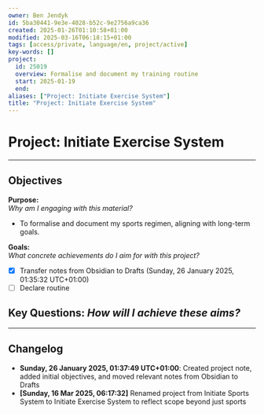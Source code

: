 ```yaml
---
owner: Ben Jendyk
id: 5ba30441-9e3e-4028-b52c-9e2756a9ca36
created: 2025-01-26T01:10:58+01:00
modified: 2025-03-16T06:18:15+01:00
tags: [access/private, language/en, project/active]
key-words: []
project:
  id: 25019
  overview: Formalise and document my training routine
  start: 2025-01-19 
  end:
aliases: ["Project: Initiate Exercise System"]
title: "Project: Initiate Exercise System"
---
```


# Project: Initiate Exercise System

---

## Objectives

**Purpose:**  
*Why am I engaging with this material?*
- To formalise and document my sports regimen, aligning with long-term goals.

**Goals:**  
*What concrete achievements do I aim for with this project?*
- [x] Transfer notes from Obsidian to Drafts (Sunday, 26 January 2025, 01:35:32 UTC+01:00)
- [ ] Declare routine

**Key Questions:**
*How will I achieve these aims?*
-

---

## Changelog

- **Sunday, 26 January 2025, 01:37:49 UTC+01:00**: Created project note, added initial objectives, and moved relevant notes from Obsidian to Drafts
- **[Sunday, 16 Mar 2025, 06:17:32]** Renamed project from Initiate Sports System to Initiate Exercise System to reflect scope beyond just sports
